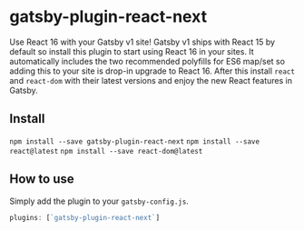 # gatsby-plugin-react-next

Use React 16 with your Gatsby v1 site! Gatsby v1 ships with React 15 by default
so install this plugin to start using React 16 in your sites. It automatically
includes the two recommended polyfills for ES6 map/set so adding this to your
site is drop-in upgrade to React 16.
After this install `react` and `react-dom` with their latest versions and enjoy
the new React features in Gatsby.

## Install

`npm install --save gatsby-plugin-react-next`
`npm install --save react@latest`
`npm install --save react-dom@latest`

## How to use

Simply add the plugin to your `gatsby-config.js`.

```javascript
plugins: [`gatsby-plugin-react-next`]
```
